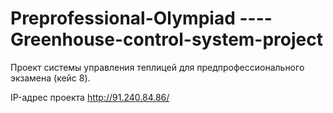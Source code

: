 # Preprofessional-Olympiad ---- Greenhouse-control-system-project
Проект системы управления теплицей для предпрофессионального экзамена (кейс 8).

IP-адрес проекта http://91.240.84.86/
